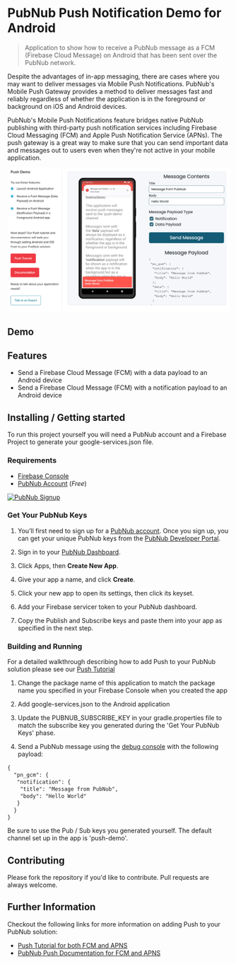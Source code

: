 # PubNub Push Notification Demo for Android
> Application to show how to receive a PubNub message as a FCM (Firebase Cloud Message) on Android that has been sent over the PubNub network.

Despite the advantages of in-app messaging, there are cases where you may want to deliver messages via Mobile Push Notifications. PubNub's Mobile Push Gateway provides a method to deliver messages fast and reliably regardless of whether the application is in the foreground or background on iOS and Android devices.

PubNub's Mobile Push Notifications feature bridges native PubNub publishing with third-party push notification services including Firebase Cloud Messaging (FCM) and Apple Push Notification Service (APNs). The push gateway is a great way to make sure that you can send important data and messages out to users even when they're not active in your mobile application.

![Screenshot](https://raw.githubusercontent.com/PubNubDevelopers/push-mobile-demo/main/android/media/screenshot1.png)

## Demo

[//]: # (A hosted version of this demo can be found at http://www.pubnub.com/demos/push/)

## Features

* Send a Firebase Cloud Message (FCM) with a data payload to an Android device
* Send a Firebase Cloud Message (FCM) with a notification payload to an Android device

## Installing / Getting started

To run this project yourself you will need a PubNub account and a Firebase Project to generate your google-services.json file.

### Requirements
- [Firebase Console](https://console.firebase.google.com/u/0/)
- [PubNub Account](#pubnub-account) (*Free*)

<a href="https://dashboard.pubnub.com/signup">
	<img alt="PubNub Signup" src="https://i.imgur.com/og5DDjf.png" width=260 height=97/>
</a>

### Get Your PubNub Keys

1. You’ll first need to sign up for a [PubNub account](https://dashboard.pubnub.com/signup/). Once you sign up, you can get your unique PubNub keys from the [PubNub Developer Portal](https://admin.pubnub.com/).

1. Sign in to your [PubNub Dashboard](https://admin.pubnub.com/).

1. Click Apps, then **Create New App**.

1. Give your app a name, and click **Create**.

1. Click your new app to open its settings, then click its keyset.

1. Add your Firebase servicer token to your PubNub dashboard.  

1. Copy the Publish and Subscribe keys and paste them into your app as specified in the next step.

### Building and Running

For a detailed walkthrough describing how to add Push to your PubNub solution please see our [Push Tutorial](https://www.pubnub.com/tutorials/push-notifications/)

1. Change the package name of this application to match the package name you specified in your Firebase Console when you created the app

1. Add google-services.json to the Android application

1. Update the PUBNUB_SUBSCRIBE_KEY in your gradle.properties file to match the subscribe key you generated  during the 'Get Your PubNub Keys' phase.

1. Send a PubNub message using the [debug console](https://www.pubnub.com/docs/console/) with the following payload:

```
{
  "pn_gcm": {
   "notification": {
    "title": "Message from PubNub",
    "body": "Hello World"
   }
  }
}
```
Be sure to use the Pub / Sub keys you generated yourself.  The default channel set up in the app is 'push-demo'.

## Contributing
Please fork the repository if you'd like to contribute. Pull requests are always welcome. 

## Further Information

Checkout the following links for more information on adding Push to your PubNub solution:

- [Push Tutorial for both FCM and APNS](https://www.pubnub.com/tutorials/push-notifications/)
- [PubNub Push Documentation for FCM and APNS](https://www.pubnub.com/docs/general/push/send)